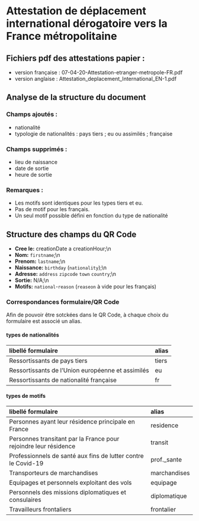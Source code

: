 # Attestation de déplacement international dérogatoire vers la France métropolitaine

## Fichiers pdf des attestations papier :

- version française : 07-04-20-Attestation-etranger-metropole-FR.pdf
- version anglaise : Attestation_deplacement_International_EN-1.pdf

## Analyse de la structure du document 

### Champs ajoutés :

- nationalité
- typologie de nationalités : pays tiers ; eu ou	assimilés ; française

### Champs supprimés :

- lieu de naissance
- date de sortie
- heure de sortie

### Remarques :

- Les motifs sont identiques pour les types tiers et eu.
- Pas de motif pour les français.
- Un seul motif possible défini en fonction du type de nationalité

## Structure des champs du QR Code

- **Cree le:** creationDate a creationHour;\n
- **Nom:** `firstname`;\n
- **Prenom:** `lastname`;\n
- **Naissance:** `birthday` (`nationality`);\n
- **Adresse:** `address`  `zipcode` `town` `country`;\n
- **Sortie:** N/A;\n
- **Motifs:** `national`-`reason` (`reaseon` à vide pour les français)

### Correspondances formulaire/QR Code

Afin de pouvoir être sotckées dans le QR Code, à chaque choix du formulaire est associé un alias.

#### types de nationalités

| libellé formulaire | alias |
|:-----|:-----|
| Ressortissants de pays tiers | tiers |
| Ressortissants de l’Union européenne et assimilés | eu |
| Ressortissants de nationalité française | fr |

#### types de motifs

| libellé formulaire | alias |
|:-----|:-----|
| Personnes ayant leur résidence principale en France | residence |
| Personnes transitant par la France pour rejoindre leur résidence | transit |
| Professionnels de santé aux fins de lutter contre le Covid-19 | prof._sante |
| Transporteurs de marchandises | marchandises |
| Equipages et personnels exploitant des vols | equipage |
| Personnels des missions diplomatiques et consulaires | diplomatique |
| Travailleurs frontaliers | frontalier |